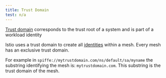 ```yaml
---
title: Trust Domain
test: n/a
---
```


[Trust domain](https://spiffe.io/spiffe/concepts/#trust-domain) corresponds to the trust root of a system and is part of a workload identity

Istio uses a trust domain to create all
[identities](/pt-br/docs/reference/glossary/#identity) within a mesh. Every mesh has
an exclusive trust domain.

For example in `spiffe://mytrustdomain.com/ns/default/sa/myname` the substring
identifying the mesh is: `mytrustdomain.com`. This substring is the trust
domain of the mesh.
